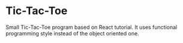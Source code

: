 # Tic-Tac-Toe

Small Tic-Tac-Toe program based on React tutorial.
It uses functional programming style instead of the object oriented one.
